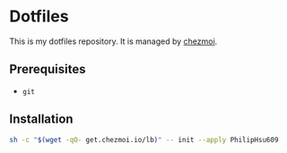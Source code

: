 # Dotfiles

This is my dotfiles repository. It is managed by [chezmoi](https://www.chezmoi.io/).

## Prerequisites

- `git`

## Installation

```bash
sh -c "$(wget -qO- get.chezmoi.io/lb)" -- init --apply PhilipHsu609
```
